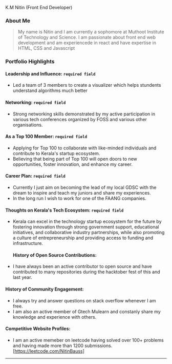 K.M  Nitin (Front End Developer)

### About Me

> My name is Nitin and I am currently a sophomore at Muthoot Institute of Technology and Science. I am passionate about front end web development and am experiencede in react and have expertise in HTML, CSS and Javascript


### Portfolio Highlights


#### Leadership and Influence: `required field` 

- Led a team of 3 members to create a visualizer which helps stundents understand algorithms much better

#### Networking: `required field` 

- Strong networking skills demonstrated by my active participation in various tech conferences organized by FOSS and various other organisations.

#### As a Top 100 Member: `required field` 

- Applying for Top 100 to collaborate with like-minded individuals and contribute to Kerala's startup ecosystem.
- Believing that being part of Top 100 will open doors to new opportunities, foster innovation, and enhance my career.

#### Career Plan: `required field` 

- Currently I just aim on becoming the lead of my local GDSC with the dream to inspire and teach my juniors and share my experiences.
- In the long run I wish to work for one of the FAANG companies.

#### Thoughts on Kerala's Tech Ecosystem: `required field` 

- Kerala can excel in the technology startup ecosystem for the future by fostering innovation through strong government support, educational initiatives, and collaborative industry partnerships, while also promoting a culture of entrepreneurship and providing access to funding and infrastructure.

  #### History of Open Source Contributions:

- I have always been an active contributor to open source and have contributed to many repositories during the hacktober fest of this and last year.

#### History of Community Engagement:

-  I always try and answer questions on stack overflow whenever I am free.
-  I am also an active member of Gtech Mulearn and constanly share my knowledge and experience with others.
  

#### Competitive Website Profiles:

- I am an active memeber on leetcode having solved over 100+ problems and having made more than 1200 submissions.[https://leetcode.com/NitinBauss]


---
